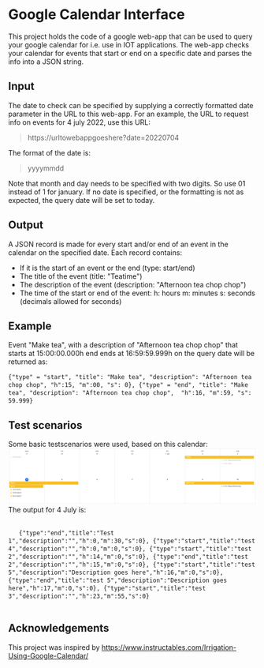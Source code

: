 # Google Calendar Interface
This project holds the code of a google web-app that can be used to query your google calendar for i.e. use in IOT applications. The web-app checks your calendar for events that start or end on a specific date and parses the info into a JSON string.

  ## Input
  The date to check can be specified by supplying a correctly formatted date parameter in the URL to this web-app. For an example, the URL to request info on events for 4 july 2022, use this URL: 
  > https://urltowebappgoeshere?date=20220704
  
  The format of the date is: 
  > yyyymmdd


  Note that month and day needs to be specified with two digits. So use 01 instead of 1 for january. If no date is specified, or the formatting is not as expected, the query date will be set to today.

  ## Output
  A JSON record is made for every start and/or end of an event in the calendar on the specified date. Each record contains:
   - If it is the start of an event or the end (type: start/end)
   - The title of the event (title: "Teatime")
   - The description of the event (description: "Afternoon tea chop chop")
   - The time of the start or end of the event: h: hours m: minutes s: seconds (decimals allowed for seconds)
  
  ## Example
   Event "Make tea", with a description of "Afternoon tea chop chop" that starts at 15:00:00.000h end ends at 16:59:59.999h on the query date will be returned as:<br>
   <pre><code>{"type" = "start", "title": "Make tea", "description": "Afternoon tea chop chop", "h":15, "m":00, "s": 0}, {"type" = "end", "title": "Make tea", "description": "Afternoon tea chop chop",  "h":16, "m":59, "s": 59.999}</code></pre>
   
  ## Test scenarios
   Some basic testscenarios were used, based on this calendar:
   ![Woops, no figure here](readmd_fig1.png)
   The output for 4 July is:
   <pre><code>
   {"type":"end","title":"Test 1","description":"","h":0,"m":30,"s":0}, {"type":"start","title":"test 4","description":"","h":0,"m":0,"s":0}, {"type":"start","title":"test 2","description":"","h":14,"m":0,"s":0}, {"type":"end","title":"test 2","description":"","h":15,"m":0,"s":0}, {"type":"start","title":"test 5","description":"Description goes here","h":16,"m":0,"s":0}, {"type":"end","title":"test 5","description":"Description goes here","h":17,"m":0,"s":0}, {"type":"start","title":"test 3","description":"","h":23,"m":55,"s":0}
   </code></pre>
   
 ## Acknowledgements
  This project was inspired by https://www.instructables.com/Irrigation-Using-Google-Calendar/
  
